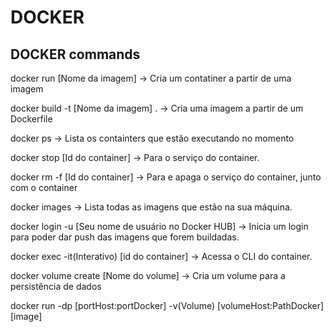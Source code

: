 # DOCKER 

## DOCKER commands

docker run [Nome da imagem] -> Cria um contatiner a partir de uma imagem

docker build -t [Nome da imagem] . -> Cria uma imagem a partir de um Dockerfile

docker ps  -> Lista os containters que estão executando no momento

docker stop [Id do container] -> Para o serviço do container.

docker rm -f [Id do container] -> Para e apaga o serviço do container, junto com o container

docker images -> Lista todas as imagens que estão na sua máquina.

docker login -u [Seu nome de usuário no Docker HUB] -> Inicia um login para poder dar push das imagens que forem buildadas.

docker exec -it(Interativo) [id do container] -> Acessa o CLI do container.

docker volume create [Nome do volume] -> Cria um volume para a persistência de dados

docker run -dp [portHost:portDocker] -v(Volume) [volumeHost:PathDocker] [image]


